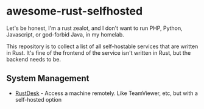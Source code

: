 # awesome-rust-selfhosted

Let's be honest, I'm a rust zealot, and I don't want to run PHP, Python, Javascript, or god-forbid Java, in my homelab.

This repository is to collect a list of all self-hostable services that are written in Rust. It's fine of the frontend of the service isn't written in Rust, but the backend needs to be.

## System Management

- [RustDesk](https://rustdesk.com/) - Access a machine remotely. Like TeamViewer, etc, but with a self-hosted option
